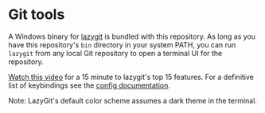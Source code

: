 # Git tools

A Windows binary for [lazygit](https://github.com/jesseduffield/lazygit) is bundled with this repository. As long as you have this repository's `bin` directory in your system PATH, you can run `lazygit` from any local Git repository to open a terminal UI for the repository.

[Watch this video](https://www.youtube.com/watch?v=CPLdltN7wgE) for a 15 minute to lazygit's top 15 features. For a definitive list of keybindings see the [config documentation](https://github.com/jesseduffield/lazygit/blob/master/docs/Config.md).

Note: LazyGit's default color scheme assumes a dark theme in the terminal.
